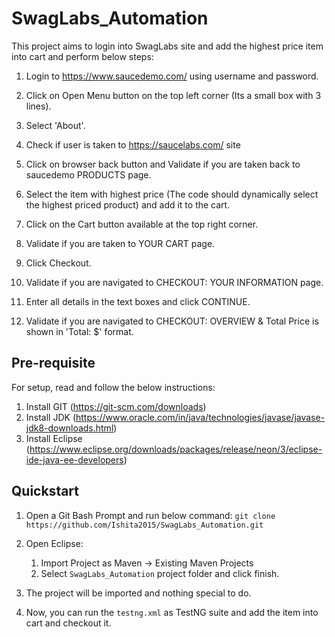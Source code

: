 # SwagLabs_Automation

This project aims to login into SwagLabs site and add the highest price item into cart and perform below steps:

1. Login to https://www.saucedemo.com/ using username and password.

2. Click on Open Menu button on the top left corner (Its a small box with 3 lines).

3. Select 'About'.

4. Check if user is taken to https://saucelabs.com/ site

5. Click on browser back button and Validate if you are taken back to saucedemo PRODUCTS page.

6. Select the item with highest price (The code should dynamically select the highest priced product) and add it to the cart.

7. Click on the Cart button available at the top right corner.

8. Validate if you are taken to YOUR CART page.

9. Click Checkout.

10. Validate if you are navigated to CHECKOUT: YOUR INFORMATION page.

11. Enter all details in the text boxes and click CONTINUE.

12. Validate if you are navigated to CHECKOUT: OVERVIEW & Total Price is shown in 'Total: $' format.

## Pre-requisite

For setup, read and follow the below instructions:

1. Install GIT (https://git-scm.com/downloads)
2. Install JDK (https://www.oracle.com/in/java/technologies/javase/javase-jdk8-downloads.html)
3. Install Eclipse (https://www.eclipse.org/downloads/packages/release/neon/3/eclipse-ide-java-ee-developers)
	
## Quickstart

1. Open a Git Bash Prompt and run below command:
   `git clone https://github.com/Ishita2015/SwagLabs_Automation.git`

2. Open Eclipse:
	1. Import Project as Maven -> Existing Maven Projects
	2. Select `SwagLabs_Automation` project folder and click finish.

3. The project will be imported and nothing special to do.

4. Now, you can run the `testng.xml` as TestNG suite and add the item into cart and checkout it.
